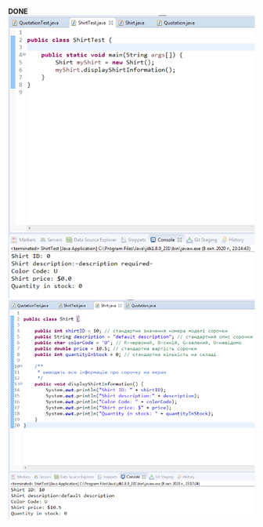 **DONE**
![alt text](https://github.com/ppc-ntu-khpi/34-first-lab-coldbeatz/blob/master/Solution/task1.1.png)
![alt text](https://github.com/ppc-ntu-khpi/34-first-lab-coldbeatz/blob/master/Solution/task1.2.png)
